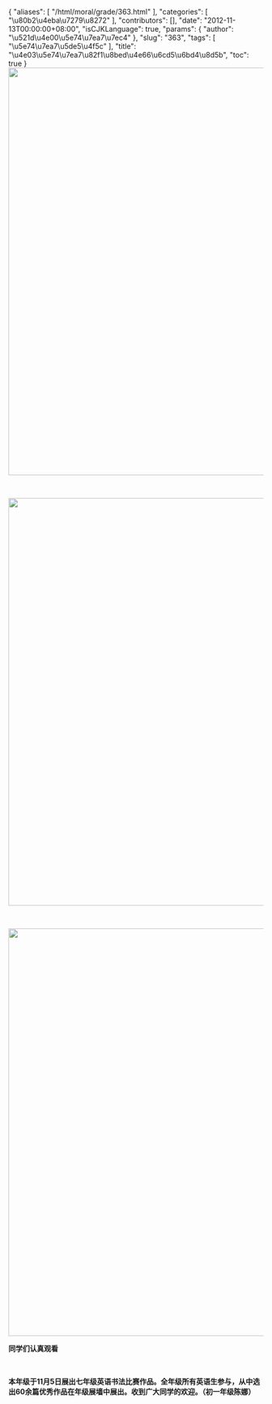 {
    "aliases": [
        "/html/moral/grade/363.html"
    ],
    "categories": [
        "\u80b2\u4eba\u7279\u8272"
    ],
    "contributors": [],
    "date": "2012-11-13T00:00:00+08:00",
    "isCJKLanguage": true,
    "params": {
        "author": "\u521d\u4e00\u5e74\u7ea7\u7ec4"
    },
    "slug": "363",
    "tags": [
        "\u5e74\u7ea7\u5de5\u4f5c"
    ],
    "title": "\u4e03\u5e74\u7ea7\u82f1\u8bed\u4e66\u6cd5\u6bd4\u8d5b",
    "toc": true
}
**<img
    src="https://cdn.tfls.online/mirror/full/62bd07354df94c21a20be1f6311ae0638259df13.jpg"
    style="display:block;margin-left:auto;margin-right:auto;"
    decoding="async"
    fetchpriority="auto"
    loading="lazy"
    height="803"
    width="600"
/>**

 

**<img
    src="https://cdn.tfls.online/mirror/full/c6f6ab554b880ed2826c5408fbb36b3f1c2dcb9a.jpg"
    style="display:block;margin-left:auto;margin-right:auto;"
    decoding="async"
    fetchpriority="auto"
    loading="lazy"
    height="803"
    width="600"
/>**

 

**<img
    src="https://cdn.tfls.online/mirror/full/84f6f38a63326ab9644307935256cf047450513e.jpg"
    style="display:block;margin-left:auto;margin-right:auto;"
    decoding="async"
    fetchpriority="auto"
    loading="lazy"
    height="803"
    width="600"
/>**

**同学们认真观看**

 

**本年级于11月5日展出七年级英语书法比赛作品。全年级所有英语生参与，从中选出60余篇优秀作品在年级展墙中展出。收到广大同学的欢迎。（初一年级陈娜）**

